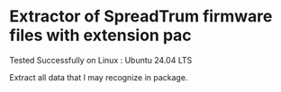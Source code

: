 # Extractor of SpreadTrum firmware files with extension pac

Tested Successfully on Linux : Ubuntu 24.04 LTS

Extract all data that I may recognize in package.
